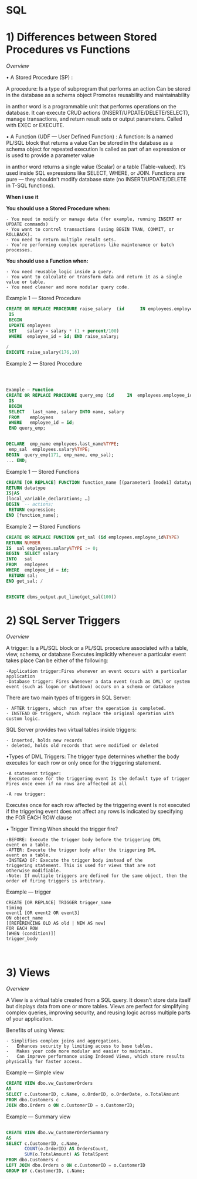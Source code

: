 # SQL
# 1) Differences between Stored Procedures vs Functions

*Overview*

•	A Stored Procedure (SP) :

A procedure:
Is a type of subprogram that performs an action
Can be stored in the database as a schema object
Promotes reusability and maintainability

in anthor word is a programmable unit that performs operations on the database. It can execute CRUD actions (INSERT/UPDATE/DELETE/SELECT), manage transactions, and return result sets or output parameters. Called with EXEC or EXECUTE.

•	A Function (UDF — User Defined Function) :
A function:
Is a named PL/SQL block that returns a value
Can be stored in the database as a schema object for
repeated execution
Is called as part of an expression or is used to provide a
parameter value

in anthor word
returns a single value (Scalar) or a table (Table-valued). It’s used inside SQL expressions like SELECT, WHERE, or JOIN. Functions are pure — they shouldn’t modify database state (no INSERT/UPDATE/DELETE in T-SQL functions).

**When i use it**

**You should use a Stored Procedure when:**

	- You need to modify or manage data (for example, running INSERT or UPDATE commands)
    - You want to control transactions (using BEGIN TRAN, COMMIT, or ROLLBACK).
	- You need to return multiple result sets.
	- You’re performing complex operations like maintenance or batch processes.

**You should use a Function when:**

	- You need reusable logic inside a query.
	- You want to calculate or transform data and return it as a single value or table.
	- You need cleaner and more modular query code.
  
Example 1 — Stored Procedure



```sql
CREATE OR REPLACE PROCEDURE raise_salary  (id      IN employees.employee_id%TYPE,   percent IN NUMBER)
 IS
 BEGIN
 UPDATE employees
 SET    salary = salary * (1 + percent/100)
 WHERE  employee_id = id; END raise_salary;

/
EXECUTE raise_salary(176,10)


```
Example 2 — Stored Procedure
```sql



Example — Function
CREATE OR REPLACE PROCEDURE query_emp (id     IN  employees.employee_id%TYPE,  name   OUT employees.last_name%TYPE,  salary OUT employees.salary%TYPE) 
 IS 
 BEGIN  
 SELECT   last_name, salary INTO name, salary   
 FROM    employees   
 WHERE   employee_id = id; 
 END query_emp;


DECLARE  emp_name employees.last_name%TYPE;
 emp_sal  employees.salary%TYPE;
BEGIN  query_emp(171, emp_name, emp_sal);
... END;

```
Example 1 — Stored Functions
```sql
CREATE [OR REPLACE] FUNCTION function_name [(parameter1 [mode1] datatype1, ...)]
RETURN datatype
IS|AS
[local_variable_declarations; …]
BEGIN  -- actions; 
 RETURN expression;
END [function_name];

```
Example 2 — Stored Functions
```sql
CREATE OR REPLACE FUNCTION get_sal (id employees.employee_id%TYPE)
RETURN NUMBER
IS  sal employees.salary%TYPE := 0;
BEGIN  SELECT salary
INTO   sal
FROM   employees
WHERE  employee_id = id;
 RETURN sal;
END get_sal; /


EXECUTE dbms_output.put_line(get_sal(100))


```

# 2) SQL Server Triggers

*Overview*

A trigger:
Is a PL/SQL block or a PL/SQL procedure associated with a
table, view, schema, or database
Executes implicitly whenever a particular event takes place
Can be either of the following:

    -Application trigger:Fires whenever an event occurs with a particular application 
    -Database trigger: Fires whenever a data event (such as DML) or system event (such as logon or shutdown) occurs on a schema or database


There are two main types of triggers in SQL Server:

    - AFTER triggers, which run after the operation is completed.
    - INSTEAD OF triggers, which replace the original operation with custom logic.

SQL Server provides two virtual tables inside triggers:

    - inserted, holds new records
    - deleted, holds old records that were modified or deleted

•Types of DML Triggers:
The trigger type determines whether the body executes for each row or only once for the triggering statement.

    -A statement trigger:
     Executes once for the triggering event Is the default type of trigger Fires once even if no rows are affected at all

    -A row trigger:
Executes once for each row affected by the triggering event Is not executed if the triggering event does not affect any rows Is indicated by specifying the FOR EACH ROW clause

• Trigger Timing
When should the trigger fire?

    -BEFORE: Execute the trigger body before the triggering DML
    event on a table.
    -AFTER: Execute the trigger body after the triggering DML
    event on a table.
    -INSTEAD OF: Execute the trigger body instead of the
    triggering statement. This is used for views that are not
    otherwise modifiable. 
	-Note: If multiple triggers are defined for the same object, then the order of firing triggers is arbitrary.


  Example —  trigger 


```
CREATE [OR REPLACE] TRIGGER trigger_name
timing
event1 [OR event2 OR event3]
ON object_name
[[REFERENCING OLD AS old | NEW AS new]
FOR EACH ROW
[WHEN (condition)]]
trigger_body



```

# 3) Views

*Overview*

A View is a virtual table created from a SQL query. It doesn’t store data itself but displays data from one or more tables. Views are perfect for simplifying complex queries, improving security, and reusing logic across multiple parts of your application.

Benefits of using Views:

    - Simplifies complex joins and aggregations.
	-	Enhances security by limiting access to base tables.
	-	Makes your code more modular and easier to maintain.
	-	Can improve performance using Indexed Views, which store results physically for faster access.

Example — Simple view


```sql
CREATE VIEW dbo.vw_CustomerOrders
AS
SELECT c.CustomerID, c.Name, o.OrderID, o.OrderDate, o.TotalAmount
FROM dbo.Customers c
JOIN dbo.Orders o ON c.CustomerID = o.CustomerID;

```

Example — Summary view


```sql

CREATE VIEW dbo.vw_CustomerOrderSummary
AS
SELECT c.CustomerID, c.Name,
       COUNT(o.OrderID) AS OrdersCount,
       SUM(o.TotalAmount) AS TotalSpent
FROM dbo.Customers c
LEFT JOIN dbo.Orders o ON c.CustomerID = o.CustomerID
GROUP BY c.CustomerID, c.Name;
```



  

  

